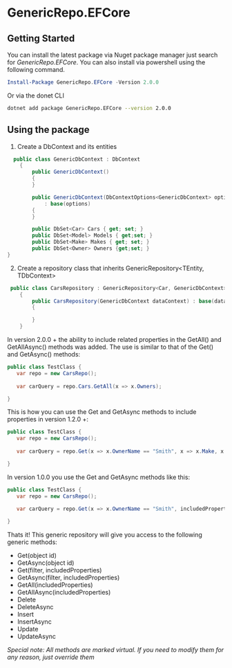 # GenericRepo.EFCore

## Getting Started
You can install the latest package via Nuget package manager just search for *GenericRepo.EFCore*. You can also install via powershell using the following command.

```powershell
Install-Package GenericRepo.EFCore -Version 2.0.0
```
Or via the donet CLI

```bash
dotnet add package GenericRepo.EFCore --version 2.0.0
```

## Using the package

1. Create a DbContext and its entities

```csharp
  public class GenericDbContext : DbContext
    {
        public GenericDbContext()
        {
        }

        public GenericDbContext(DbContextOptions<GenericDbContext> options)
            : base(options)
        {
        }

        public DbSet<Car> Cars { get; set; }
        public DbSet<Model> Models { get;set; }
        public DbSet<Make> Makes { get; set; }
        public DbSet<Owner> Owners {get;set; }
}
```
2. Create a repository class that inherits GenericRepository<TEntity, TDbContext>

```csharp
 public class CarsRepository : GenericRepository<Car, GenericDbContext>
    {
        public CarsRepository(GenericDbContext dataContext) : base(dataContext)
        {

        }
    }
```
In version 2.0.0 + the ability to include related properties in the GetAll() and GetAllAsync() methods was added. The use is similar to that of the Get() and GetAsync() methods:

```csharp
public class TestClass {
   var repo = new CarsRepo();
   
   var carQuery = repo.Cars.GetAll(x => x.Owners);

}
```

This is how you can use the Get and GetAsync methods to include properties in version 1.2.0 +:
```csharp
public class TestClass {
   var repo = new CarsRepo();
   
   var carQuery = repo.Get(x => x.OwnerName == "Smith", x => x.Make, x => x.Model);

}
```

In version 1.0.0 you use the Get and GetAsync methods like this:

```csharp
public class TestClass {
   var repo = new CarsRepo();
   
   var carQuery = repo.Get(x => x.OwnerName == "Smith", includedProperties: "Car.Make");

}
```
Thats it! This generic repository will give you access to the following generic methods:

- Get(object id)
- GetAsync(object id)
- Get(filter, includedProperties)
- GetAsync(filter, includedProperties)
- GetAll(includedProperties)
- GetAllAsync(includedProperties)
- Delete
- DeleteAsync
- Insert
- InsertAsync
- Update
- UpdateAsync

*Special note: All methods are marked virtual. If you need to modify them for any reason, just override them*
